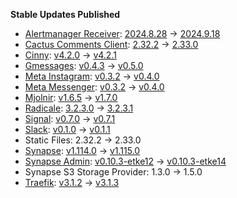**Stable Updates Published**

* [Alertmanager Receiver](https://github.com/metio/matrix-alertmanager-receiver): [2024.8.28](https://github.com/metio/matrix-alertmanager-receiver/releases/tag/2024.8.28) -> [2024.9.18](https://github.com/metio/matrix-alertmanager-receiver/releases/tag/2024.9.18)
* [Cactus Comments Client](https://gitlab.com/cactus-comments/cactus-client): [2.32.2](https://gitlab.com/cactus-comments/cactus-client/-/tags/2.32.2) -> [2.33.0](https://gitlab.com/cactus-comments/cactus-client/-/tags/2.33.0)
* [Cinny](https://github.com/ajbura/cinny): [v4.2.0](https://github.com/ajbura/cinny/releases/tag/v4.2.0) -> [v4.2.1](https://github.com/ajbura/cinny/releases/tag/v4.2.1)
* [Gmessages](https://github.com/mautrix/gmessages): [v0.4.3](https://github.com/mautrix/gmessages/releases/tag/v0.4.3) -> [v0.5.0](https://github.com/mautrix/gmessages/releases/tag/v0.5.0)
* [Meta Instagram](https://github.com/mautrix/meta): [v0.3.2](https://github.com/mautrix/meta/releases/tag/v0.3.2) -> [v0.4.0](https://github.com/mautrix/meta/releases/tag/v0.4.0)
* [Meta Messenger](https://github.com/mautrix/meta): [v0.3.2](https://github.com/mautrix/meta/releases/tag/v0.3.2) -> [v0.4.0](https://github.com/mautrix/meta/releases/tag/v0.4.0)
* [Mjolnir](https://github.com/matrix-org/mjolnir): [v1.6.5](https://github.com/matrix-org/mjolnir/releases/tag/v1.6.5) -> [v1.7.0](https://github.com/matrix-org/mjolnir/releases/tag/v1.7.0)
* [Radicale](https://github.com/tomsquest/docker-radicale): [3.2.3.0](https://github.com/tomsquest/docker-radicale/releases/tag/3.2.3.0) -> [3.2.3.1](https://github.com/tomsquest/docker-radicale/releases/tag/3.2.3.1)
* [Signal](https://github.com/mautrix/signal): [v0.7.0](https://github.com/mautrix/signal/releases/tag/v0.7.0) -> [v0.7.1](https://github.com/mautrix/signal/releases/tag/v0.7.1)
* [Slack](https://github.com/mautrix/slack): [v0.1.0](https://github.com/mautrix/slack/releases/tag/v0.1.0) -> [v0.1.1](https://github.com/mautrix/slack/releases/tag/v0.1.1)
* Static Files: 2.32.2 -> 2.33.0
* [Synapse](https://github.com/element-hq/synapse): [v1.114.0](https://github.com/element-hq/synapse/releases/tag/v1.114.0) -> [v1.115.0](https://github.com/element-hq/synapse/releases/tag/v1.115.0)
* [Synapse Admin](https://github.com/etkecc/synapse-admin): [v0.10.3-etke12](https://github.com/etkecc/synapse-admin/releases/tag/v0.10.3-etke12) -> [v0.10.3-etke14](https://github.com/etkecc/synapse-admin/releases/tag/v0.10.3-etke14)
* Synapse S3 Storage Provider: 1.3.0 -> 1.5.0
* [Traefik](https://github.com/traefik/traefik): [v3.1.2](https://github.com/traefik/traefik/releases/tag/v3.1.2) -> [v3.1.3](https://github.com/traefik/traefik/releases/tag/v3.1.3)
